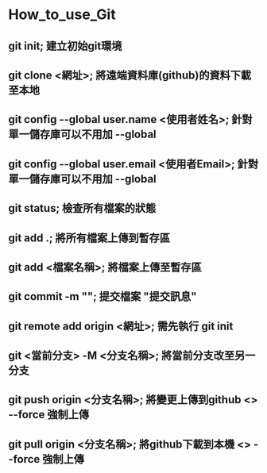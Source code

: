# How_to_use_Git
## git init; 建立初始git環境
## git clone <網址>; 將遠端資料庫(github)的資料下載至本地
## git config --global user.name <使用者姓名>; 針對單一儲存庫可以不用加 --global
## git config --global user.email <使用者Email>; 針對單一儲存庫可以不用加 --global
## git status; 檢查所有檔案的狀態
## git add .; 將所有檔案上傳到暫存區
## git add <檔案名稱>; 將檔案上傳至暫存區
## git commit -m ""; 提交檔案 "提交訊息"
## git remote add origin <網址>; 需先執行 git init
## git <當前分支> -M <分支名稱>; 將當前分支改至另一分支
## git push origin <分支名稱>; 將變更上傳到github <> --force 強制上傳
## git pull origin <分支名稱>; 將github下載到本機 <> --force 強制上傳